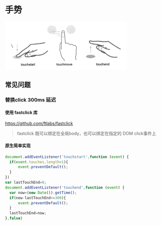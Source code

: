 # 手势

<img src="./img/touch_type.png" width="400">

## 常见问题

### 替换click 300ms 延迟

#### 使用 fastclick 库
https://github.com/ftlabs/fastclick

> fastclick 既可以绑定在全局body，也可以绑定在指定的 DOM click事件上

#### 原生简单实现

```javascript
document.addEventListener('touchstart',function (event) {  
  if(event.touches.length>1){  
      event.preventDefault();  
  }  
})  
var lastTouchEnd=0;  
document.addEventListener('touchend',function (event) {  
  var now=(new Date()).getTime();  
  if(now-lastTouchEnd<=300){  
      event.preventDefault();  
  }  
  lastTouchEnd=now;  
},false)  
```